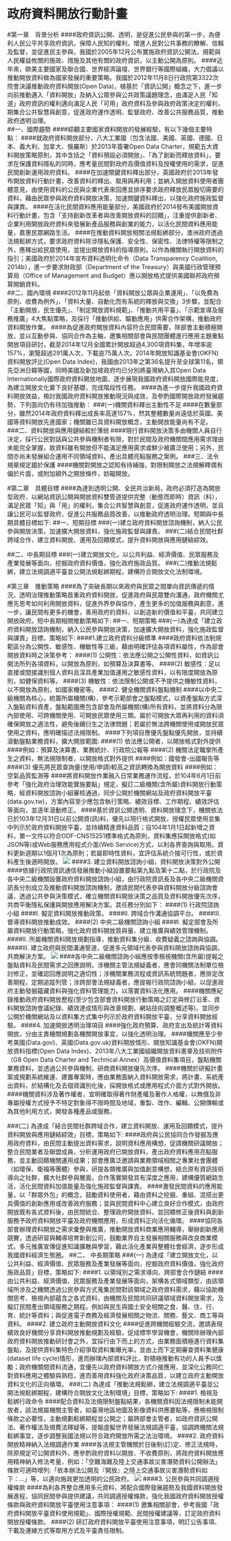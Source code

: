 # 政府資料開放行動計畫

#第一章　背景分析
####政府資訊公開、透明，是促進公民參與的第一步，為便利人民公平共享政府資訊，保障人民知的權利，增進人民對公共事務的瞭解、信賴及監督，並促進民主參與，我國於2005年12月公布實施政府資訊公開法，規範與人民權益攸關的施政、措施及其他有關的政府資訊，以主動公開為原則。
####近年來，歐美主要國家及聯合國、世界經濟論壇、世界銀行等國際組織，大力倡議以推動開放資料做為國家發展的重要策略。我國於2012年11月8日行政院第3322次院會決議推動政府資料開放(Open Data)，植基於「資訊公開」概念之下，進一步向前推動邁入「資料開放」及納入公眾參與公共政策議題理念，由滿足人民「知道」政府資訊的權利邁向滿足人民「可用」政府資料及參與政府政策決定的權利，期集合公共智慧與創意，促進政府運作透明、監督政府、改善公共服務品質，推動政府透明治理。        
##一、國際趨勢
####綜觀主要國家資料開放的發展經驗，有以下幾個主要特點：
####就政府資料開放部分，八大工業國（包含法國、美國、英國、德國、日本、義大利、加拿大、俄羅斯）於2013年簽署Open Data Charter，規範五大資料開放策略原則，其中含括之「資料預設必須開放」、「為了創新而釋放資料」，要求在保護資料隱私的同時，應考量民間對政府高價值資料及授權使用的需求，促進民間創新運用政府資料。
####在加速關鍵資料釋出部分，英國政府於2013年發布開放資料行動計畫，改善資料的釋出、取用與再利用；並納入開放資料使用者團體意見，由使用資料的公民與企業代表來回應並排序要求政府釋放民眾殷切需要的資料，藉由民眾參與政府資料開放決策，加速關鍵資料釋出，以強化政府施政監督與課責。
####在活化民間資料應用能量部分，美國政府於2014發布美國開放資料行動計畫，包含「支持創新改革者與改善開放資料的回饋」，注重提供創新者、企業利用開放政府資料來發展新產品服務與創業的能力，以活化民間資料應用能量，嘉惠民眾網路生活。
####在推動資料開放相關法規鬆綁部分，澳洲政府透過法規鬆綁方式，要求政府資料除涉隱私保護、安全性、保密性、法律特權等限制之外，應釋出給民眾使用，並提出開放資料的指導原則，以作為機關執行開放資料的指引；美國政府於2014年宣布資料透明化命令（Data Transparency Coalition, 2014b），進一步要求財政部（Department of the Treasury）與美國行政管理預算局（Office of Management and Budget）應以開放格式提供美國聯邦政府預算開銷資料。    
##二、國內環境
####2012年11月起依「資料開放公眾與企業運用」、「以免費為原則、收費為例外」、「資料大量、自動化而有系統的釋放與交換」3步驟，並配合「主動開放，民生優先」、「制定開放資料規範」、「推動共用平臺」、「示範宣導及服務推廣」4大焦點策略，及採行「推動供給、驅動應用」供需合作架構，推動政府資料開放作業。
####為促進政府開放資料內容符合民間需要，除部會主動積極開放，並以互動參與、協同合作為主軸，邀集相關部會與民間團體進行應用主題重點開放項目研討，截至2014年12月全國累計開放超過4,300項資料集，年增率逾157%，瀏覽超過291萬人次，下載逾75萬人次。2014年開放知識基金會(OKFN)資料開放評比(Open Data Index)，我國由2013年之第36名提升至全球第11名，領先亞洲日韓等國，同時美國及新加坡政府均已分別將臺灣納入其Open Data Internationally國際政府資料開放地圖，逐步展現我國政府資料開放國際能見度，為建立開放文化奠下良好基礎，完成階段性任務。
####為進一步提升我國政府資料開放效益，檢討我國政府資料開放推動現況與成效，及參酌國際開放政府發展趨勢，下列面向仍有待加強推動：
###(一)機關資料釋出主動性不足
####在數量部分，雖然2014年政府資料釋出成長率高達157%，然其整體數量尚遠低於英國、美國等資料開放先進國家；機關雖已具資料開放概念，主動開放能量尚有不足。
###二、資料開放與應用鏈結較於薄弱
####現行資料開放決策多由機關人員自行決定，採行公民對話與公共參與機制者有限，對於民間及政府機關間應用需求理由未能完全掌握，故資料雖有開放但不能滿足應用需求或鮮少被廣泛使用；另外，民間亦尚未發展組合運用不同領域資料，產出具體亮點服務之案例。
###三、法令規章規定趨於保護
####機關對開放之認知有待補強，對限制開放之法規解釋偶有偏於片面，或附加額外之開放條件，妨礙開放。

#第二章　具體目標
####為達到透明公開、全民共治新局，政府必須打造為開放型政府，以網站資訊公開與開放資料雙管道提供完整（動態而即時）資訊（料），滿足民眾「知」與「用」的權利，集合公共智慧與創意，促進政府運作透明，並且讓公民可以監督政府，促進公共服務品質改善，以推動政府透明治理。短期與中長期具體目標如下:
##一、短期目標
###(一)建立政府資料開放諮詢機制，納入公民參與開放決策，加速擴大開放資料，強化施政監督與課責。
###(二)結合民間社群跨域合作，建立資料開放、運用及回饋模式，提升資料開放與應用鏈結綜效。

##二、中長期目標
###(一)建立開放文化，以公共利益、經濟價值、民眾服務及產業發展等面向，挖掘政府資料價值，強化政府施政品質。
###(二)推動法規鬆綁，建立法規調適平臺並公開法規鬆綁期程，建構符合開放文化法制環境。

#第三章　推動策略
####為了突破長期以來政府與民眾之間單向資訊傳遞的情況，透明治理推動策略首重政府資料開放，促進政府與民眾雙向溝通，政府機關尤應先思考如何利用開放資料，促進外界參與協作，產生更多的加值服務與創意，進一步，讓民間有更多的機會，善用政府的資料，以創造新的價值和平臺，共同建立開放政府。短中長期相關推動策略如下:
##一、短期策略
###(一)為達成「建立政府資料開放諮詢機制，納入公民參與開放決策，加速擴大開放資料，強化施政監督與課責」目標，策略如下:
####1.建立政府資料分級標準
####政府資料依法制規範區分為公開性、敏感性、機敏性等三級，藉由明確評估各項資料屬性，作為部會開放資料時之決策參考：
####(1)	公開性：依法應公開之公開性資料，如資訊公開法所列各項資料，以開放為原則，如預算及決算書等。
####(2)	敏感性：足以直接或間接識別個人資料且深具產業加值運用之敏感性資料，以有限度開放為原則，如健保資料等。
####(3)	機敏性：依法限制公開或不予提供之機敏性資料，以不開放為原則，如國家機密等。
####2.	健全機關資料盤點機制
####以中央二級機關為核心，統籌所屬機關(構)，參考示範部會之盤點模式，以資產盤點方式深入盤點資料資產，盤點範圍應包含部會及所屬機關(構)所有資料，並將資料分為限內部使用、可跨機關使用、可開放民眾使用三類。屬於可開放大眾再利用的資料須確保開放之適法性，避免後續衍生之法律問題；若屬於無法跨機關使用或開放民眾使用之資料，應明確描述法規限制。
####下列項目應優先盤點優先開放，並持續滾動盤點業務資料，擴大開放範圍:
####(1)	依法應公開者，以開放格式對外提供
####例如：預算及決算書、業務統計、行政院公報等
####(2)	機關法定職掌所產生之資料，無法規限制者，以開放格式對外提供
####例如：國發會-出國報告等
####(3)	優先將民眾查詢量(使用/申請)較高之資訊轉換為開放資料
####例如：空氣品質監測等
####將資料開放作業融入日常業務運作流程，於104年6月1日前參考「強化政府治理效能實施要點」規定，擬訂二級機關(含所屬)資料開放行動策略，經資料開放諮詢小組審核通過，同步公開於機關網站及政府資料開放平臺(data.gov.tw)，方案內容至少應包含執行策略、績效目標、工作期程、績效評估等面向，並逐年滾動修正。
####基於資訊公開透明、資料開放理念下，機關依法已於103年12月31日以前公開資(訊)料，優先以現行格式開放，授權民眾使用並集中列示於政府資料開放平臺，並持續精進資料品質；自104年1月1日起新增之資料，單一文件以符合ODF-CNS15251標準格式為原則，資料集應採開放格式(如JSON等)或Web服務應用程式介面(Web Service)方式，以利各界查詢與取用。資料更新週期以1個月1次為原則；若屬即時性資料，宜評估系統介接可行性，或於資料產生後適時開放。
![](22-1.png)
####3.	建立資料開放諮詢小組，資料開放決策對外公開
####依據行政院資訊通信發展推動小組設置要點第九點及第十二點，於行政院及各中央二級機關設置政府資料開放諮詢小組，由行政院資訊長及各中央二級機關資訊長分別成立及推動資料開放諮詢機制，邀請民間代表參與資料開放分級諮詢會議，透過公共參與決策模式，確立機關資料開放決策之品質及資料開放優先次序，共商平衡隱私保護與開放應用解決方案。其任務分別如下：
####(1)	行政院諮詢小組
####I.	擬定資料開放推動政策。
####II.	跨域合作溝通協調平台。
####III.	督導資料開放推動成效。
####(2)	中央二級機關諮詢小組
####I.	擬定部會及所屬資料開放行動策略，強化政府資料開放質與量、建立推廣與績效管理機制。
####II.	所屬機關資料開放規劃指導，推動資料集分級、收費疑義之諮詢與協調。
####III.	建立政府與民間溝通管道，促進多元領域代表參與資料開放諮詢與協調，共商解決方案。
![](22-2.png)
####各中央二級機關諮詢小組應按季檢視機關(含所屬)提報之盤點資料及民間需求之回應說明，涉機關主管法規疑義者，應會同機關法制單位檢討修正，並確認回應說明之適切性；涉機關業務流程或資訊系統問題者，應排定改善期程，定期追蹤列管；涉跨部會法規疑義者，應提報行政院諮詢小組，以促進政府主動發掘蘊藏資料與強化資料管理能力，以落實資料活化應用。
####機關應紀錄推動政府資料開放歷程(至少包含部會資料開放行動策略之訂定與修訂沿革、資料開放諮詢會議紀錄、績效達成情形與改善規劃、網站技術調整概述等)，並同步公開於機關網站及以資料集方式集中列示於政府資料開放平臺，分享資料開放經驗。
####4.	加速開放透明治理項目
####強化政府預算、政府支出及統計等資料開放，分由主責機關規劃各機關開放事宜，以強化透明治理。
####機關應至少參考美國(Data.gov)、英國(Data.gov.uk)資料開放情形、開放知識基金會(OKFN)開放資料指標(Open Data Index)、2013年八大工業國組織開放資料憲章及技術附件（G8 Open Data Charter and Technical Annex）高價值資料集項目，盤點機關業務資料，並透過公共參與機制，研商資料開放優先次序。
####機關於研擬計畫案或規劃系統維運、建置專案時，應由業務面納入資料開放需求，將計畫、系統產出資料，於結構化及去個資識別化後，採開放格式或應用程式介面方式對外開放。
####機關資料涉及著作權者，宜明確取得著作財產權及著作人格權，以無償及非專屬授權方式授予不特定對象得不限時間及地域，重製、改作、編輯、公開傳輸或為其他利用方式，開發各種產品或服務。

###(二)	為達成「結合民間社群跨域合作，建立資料開放、運用及回饋模式，提升資料開放與應用鏈結綜效」目標，策略如下: 
####政府與公民協同合作發掘及應用政府資料，由民間主動提出資料需求，說明資料應用構想，促請機關研議開放；整合民間業者及聯盟成員，分析運用政府已開放資料，產出政府資料應用亮點服務，並主動回饋機關運用成果；部會應廣泛邀請與業務領域相關之專業社會團體（如環保、衛福等團體）參與，研提各類推廣與加值創意構想，結合原有資訊技術導向之社群，擴大社群參與層面，合作落實開發具有深度之應用，建構優質網路生活，活化民間資料加值能量及強化施政監督與課責。
####激發民間資料的應用能量，以「群眾外包」的概念，鼓勵資料使用者，藉由資料之挖掘、重組、混搭出更具價值的創新應用或改善政府服務；並與民間資料中心建立良好合作模式，由政府開放既有各式資料後，由民間統合、整理政府開放資料，並回饋修正後資料與創新服務予政府資料開放平臺及政府機關應用，形成資料正向活化循環。
####協同各部會辦理資料開放之需求彙整與推廣，推動開放資料商業應用輔導，舉辦創新應用競賽，透過研習與輔導培育新創公司，鼓勵業界自主發展相關服務與改良商業模式，多元推廣宣傳促進知識擴散與學習，藉此活化產業與整體社會經濟，逐步形成我國資料經濟生態圈。
##二、	中長期策略
###(一)	為達成「建立開放文化，以公共利益、經濟價值、民眾服務及產業發展等面向，挖掘政府資料價值，強化政府施政品質」目標，策略如下: 
####1.	以領域別之需求導向、跨部會合作鏈結
####由公共利益、經濟價值、民眾服務及產業發展等面向，架構各式領域類型，由該領域所涉及之機關透過公民參與方式蒐集民間對該領域之政府資料需求，藉以協助機關思考、檢視內部蘊含之各式資料，由機關及民間共同研議領域資料開放需求，及擬訂民間產出領域服務之期程。例如與民生與國土安全相關之食、醫、住、行、育、統計等資料；與促進電子商務及經濟發展相關之物流、關務、藝文、商工等與資料。
####2.	建立政府主動開放資料文化
####促進跨機關經驗交流，邀請表現績效良好機關分享資料開放推動規劃及經驗，促成標竿學習機會，機關除辦理內部政府資料開放推動研討會之外，宜採行由下而上的方式，由業務面積極進行資料集盤點，及提供資料集特色介紹爭取資料集曝光率，並由上而下定期審查資料集健康(dataset life cycle)情形，進而辦理內部資料評比，對積極推動有功的人員予以獎勵；政府機關間資料流通，宜優先以政府資料開放方式介接應用，並深化公務同仁對資料應用之體驗與熟稔，進而善用資料強化政府決策品質，以建立政府主動開放資料文化的正向循環。
###(二)	為達成「推動法規鬆綁，建立法規調適平臺並公開法規鬆綁期程，建構符合開放文化法制環境」目標，策略如下: 
####1.	檢視及鬆綁行政命令
####配合資料及法規限制盤點結果，各機關資料因法規限制未能開放者，該法規屬機關主管者，如臺灣地區地圖及影像資料供應要點等，應檢視限制條款之必要性，主動規劃鬆綁期程並公開之；屬跨部會主管者，如政府資訊公開法、著作權法及規費法釋疑等，提報虛擬世界發展法規調適平臺，協調跨機關法規鬆綁事宜，逐步調整我國法規以符合政府開放所需之法治環境。
####2.	政府資料開放精神納入法規調適作業
####各法規主管機關於日後制(訂)定、修正法規時，除原規定可公開資料外，應參酌政府資料以開放、不收費原則，將政府資料開放應用精神納入修法考量，例如：「空難海難及陸上交通事故災害潛勢資料公開辦法」條款可適時增列:「依本辦法公開及『開放』之陸上交通事故災害潛勢資料如下：…」等，以邁向施政更加透明的公民政府。
![](22-3.png)
####3.	公民參與共同調適授權條款
####為利各界整合應用多元資料，將配合國際發展趨勢及我國資料開放發展進程，協同民間參與提供建議，共同調適授權條款，強化我國政府資料開放授權條款與政府資料開放平臺使用注意事項：
####(1)	邀集相關部會，參考我國「政府資料開放平臺資料使用規範」、國際授權規範、民間授權建議等，訂定政府資料開放授權條款。
####(2)	研訂政府資料開放平臺使用注意事項，明訂公告事項、下載及連線方式等取用方式及平臺責任限制。
